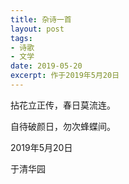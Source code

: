 ```yaml
---
title: 杂诗一首
layout: post
tags:
- 诗歌
- 文学
date: 2019-05-20
excerpt: 作于2019年5月20日
---
```


拈花立正传，春日莫流连。

自待破颜日，勿次蜂蝶间。


2019年5月20日

于清华园
